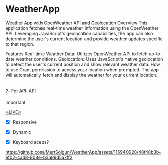 # WeatherApp


Weather App with OpenWeather API and Geolocation
Overview
This application fetches real-time weather information using the OpenWeather API. Leveraging JavaScript's geolocation capabilities, the app can also determine the user's current location and provide weather updates specific to that region.

Features
Real-time Weather Data: Utilizes OpenWeather API to fetch up-to-date weather conditions.
Geolocation: Uses JavaScript's native geolocation to detect the user's current position and show relevant weather data.
How to use
Grant permission to access your location when prompted.
The app will automatically fetch and display the weather for your current location.


 <br> ❓- For API: <a href="https://openweathermap.org/api" >API</a> <br>

> [!IMPORTANT]
> <a href="https://weather-app-alpha-bice.vercel.app/" >🔥LIVE🔥</a> <br>


- [x] Responsive
- [x] Dynamic

- [x] Keyboard acess?






https://github.com/MertSolgun/WeatherApp/assets/115940928/48f48b3b-ef02-4a48-908e-b3a99d5a7ff2



